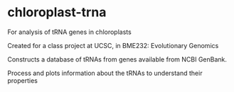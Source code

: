 # chloroplast-trna
For analysis of tRNA genes in chloroplasts

Created for a class project at UCSC, in BME232: Evolutionary Genomics

Constructs a database of tRNAs from genes available from NCBI GenBank.

Process and plots information about the tRNAs to understand their properties
